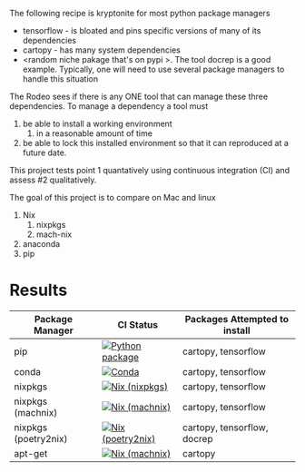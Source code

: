 The following recipe is kryptonite for most python package managers
- tensorflow - is bloated and pins specific versions of many of  its dependencies
- cartopy - has many system dependencies
-  <random niche pakage that's on pypi >. The tool docrep is a good example.
Typically, one will need to use several package managers to handle this situation

The Rodeo sees if there is any ONE tool that can manage these three dependencies. To manage a dependency a tool must 
1. be able to install a working  environment 
   1. in a reasonable amount of time
2. be able to lock this installed environment so that it can reproduced at a future date.

This project tests point 1 quantatively using continuous integration (CI) and
assess #2 qualitatively.

The goal of this project is to compare on Mac and linux
1. Nix
   1. nixpkgs
   1. mach-nix
2. anaconda
3. pip


# Results

| Package Manager | CI Status   |  Packages Attempted to install  | 
|--------------------------|----------------|-------------------------------------------|
| pip | [![Python package](https://github.com/nbren12/python-packaging-rodeo/actions/workflows/pip.yaml/badge.svg?branch=master)](https://github.com/nbren12/python-packaging-rodeo/actions/workflows/pip.yaml) | cartopy, tensorflow  |
| conda | [![Conda](https://github.com/nbren12/python-packaging-rodeo/actions/workflows/conda.yaml/badge.svg)](https://github.com/nbren12/python-packaging-rodeo/actions/workflows/conda.yaml) | cartopy, tensorflow  |
| nixpkgs |[![Nix (nixpkgs)](https://github.com/nbren12/python-packaging-rodeo/actions/workflows/nix.yaml/badge.svg)](https://github.com/nbren12/python-packaging-rodeo/actions/workflows/nix.yaml)| cartopy, tensorflow  |
| nixpkgs (machnix) | [![Nix (machnix)](https://github.com/nbren12/python-packaging-rodeo/actions/workflows/mach-nix.yaml/badge.svg)](https://github.com/nbren12/python-packaging-rodeo/actions/workflows/mach-nix.yaml) | cartopy, tensorflow |
| nixpkgs (poetry2nix) | [![Nix (poetry2nix)](https://github.com/nbren12/python-packaging-rodeo/actions/workflows/poetry2nix.yaml/badge.svg)](https://github.com/nbren12/python-packaging-rodeo/actions/workflows/poetry2nix.yaml) | cartopy, tensorflow, docrep |
| apt-get  | [![Nix (machnix)](https://github.com/nbren12/python-packaging-rodeo/actions/workflows/mach-nix.yaml/badge.svg)](https://github.com/nbren12/python-packaging-rodeo/actions/workflows/mach-nix.yaml) | cartopy |
